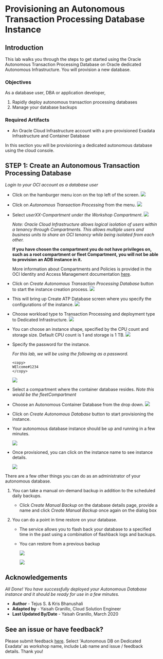 
# Provisioning an Autonomous Transaction Processing Database Instance

## Introduction

This lab walks you through the steps to get started using the Oracle Autonomous Transaction Processing Database on Oracle dedicated Autonomous Infrastructure. You will provision a new database.

### Objectives

As a database user, DBA or application developer,

1. Rapidly deploy autonomous transaction processing databases
2. Manage your database backups

### Required Artifacts

- An Oracle Cloud Infrastructure account with a pre-provisioned Exadata Infrastructure and Container Database


In this section you will be provisioning a dedicated autonomous database using the cloud console.

## STEP 1: Create an Autonomous Transaction Processing Database

*Login to your OCI account as a database user*

-  Click on the hamburger menu icon on the top left of the screen.
    ![](./images/Picture100-20.jpeg " ")

-  Click on *Autonomous Transaction Processing* from the menu.
    ![](./images/Picture100-21.jpeg " ")

- Select *userXX-Compartment under the Workshop Compartment*. 
    ![](./images/provisionATP-Dname1.png " ")


    *Note: Oracle Cloud Infrastructure allows logical isolation of users within a tenancy through Compartments. This allows multiple users and business units to share an OCI tenancy while being isolated from each other.*

    **If you have chosen the compartment you do not have privileges on, such as a root compartment or fleet Compartment, you will not be able to provision an ADB instance in it.**

    More information about Compartments and Policies is provided in the OCI Identity and Access Management documentation [here](https://docs.cloud.oracle.com/iaas/Content/Identity/Tasks/managingcompartments.htm?tocpath=Services%7CIAM%7C_____13).

-  Click on *Create Autonomous Transaction Processing Database* button to start the instance creation process.
    ![](./images/createATP-D.png " ")

-  This will bring up Create ATP Database screen where you specify the configurations of the instance.
    ![](./images/provisionATP-D.png " ")


-  Choose workload type to Transaction Processing and deployment type to Dedicated Infrastructure.
    ![](./images/provisionATP-Dworkloads.png " ")


-  You can choose an instance shape, specified by the CPU count and storage size. Default CPU count is 1 and storage is 1 TB.
    ![](./images/provisionATP-DCPU.png " ")

-  Specify the password for the instance.

    *For this lab, we will be using the following as a password.*

    ```
    <copy>
    WElcome#1234
    </copy>
    ```

    ![](./images/Picture100-29.jpeg " ")

- Select a compartment where the container database resides. 
    *Note this would be the fleetCompartment*

- Choose an Autonomous Container Database from the drop down.
    ![](./images/provisionATP-Dcontainer.png " ")


-  Click on *Create Autonomous Database* button to start provisioning the instance.

- Your autonomous database instance should be up and running in a few minutes.

    ![](./images/waitprovision.png " ")

-  Once provisioned, you can click on the instance name to see instance details.

    ![](./images/doneprovision.png " ")

There are a few other things you can do as an administrator of your autonomous database.

1. You can take a manual on-demand backup in addition to the scheduled daily backups.

    - Click *Create Manual Backup* on the database details page, provide a name and click *Create Manual Backup* once again on the dialog box

2. You can do a point in time restore on your database.

    - The service allows you to flash back your database to a specified time in the past using a combination of flashback logs and backups. 
    
    - You can restore from a previous backup

        ![](./images/restore.png " ")

        ![](./images/restore2.png " ")

## Acknowledgements

*All Done! You have successfully deployed your Autonomous Database instance and it should be ready for use in a few minutes.*

- **Author** - Tejus S. & Kris Bhanushali
- **Adapted by** -  Yaisah Granillo, Cloud Solution Engineer
- **Last Updated By/Date** - Yaisah Granillo, March 2020

## See an issue or have feedback?  
Please submit feedback [here](https://apexapps.oracle.com/pls/apex/f?p=133:1:::::P1_FEEDBACK:1).   Select 'Autonomous DB on Dedicated Exadata' as workshop name, include Lab name and issue / feedback details. Thank you!